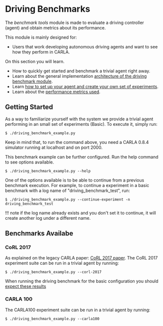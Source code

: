 Driving Benchmarks
==================

The  *benchmark tools* module is made
to evaluate a driving controller (agent) and obtain 
metrics about its performance. 

This module is mainly designed for:

* Users that work developing autonomous driving agents and want
to see how they perform in CARLA.

On this section you will learn.

* How to quickly get started and benchmark a trivial agent right away.
* Learn about the general implementation [architecture of the driving 
benchmark module](benchmark_structure.md).
* Learn [how to set up your agent  and create your
own set of experiments](benchmark_creating.md).
* Learn about the [performance metrics used](benchmark_metrics.md).




Getting Started
----------------

As a way to familiarize yourself with the system we
provide a trivial agent performing in an small
set of experiments (Basic). To execute it, simply
run:


    $ ./driving_benchmark_example.py


Keep in mind that, to run the command above, you need a CARLA 0.8.4 simulator
 running at localhost and on port 2000.

This benchmark example can be further configured.
Run the help command to see options available.

    $ ./driving_benchmark_example.py --help


One of the options available is to be able to continue
from a previous benchmark execution. For example,
to continue a experiment in a basic benchmark
  with a log name of "driving_benchmark_test", run:

    $ ./driving_benchmark_example.py --continue-experiment -n driving_benchmark_test


!!! note
    if the log name already exists and you don't set it to continue, it
    will create another log under a different name.


Benchmarks Availabe
-------------------

### CoRL 2017

As explained on the legacy CARLA paper:
 [CoRL
2017 paper](http://proceedings.mlr.press/v78/dosovitskiy17a/dosovitskiy17a.pdf).
The CoRL 2017 experiment suite can be run in a trivial agent by
running:

    $ ./driving_benchmark_example.py --corl-2017

When running the driving benchmark for the basic configuration
you should [expect these results](benchmark_creating/#expected-results)


### CARLA 100


The CARLA100 experiment suite can be run in a trivial agent by
running:

    $ ./driving_benchmark_example.py --carla100

